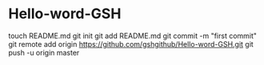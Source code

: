Hello-word-GSH
==============
touch README.md
git init
git add README.md
git commit -m "first commit"
git remote add origin https://github.com/gshgithub/Hello-word-GSH.git
git push -u origin master

